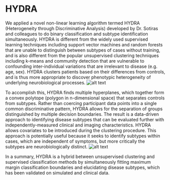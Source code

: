 # HYDRA
We applied a novel non-linear learning algorithm termed HYDRA (Heterogeneity through Discriminative Analysis) developed by Dr. Sotiras and colleagues to do binary classification and subtype identification simultaneously. HYDRA is different from the widely used supervised learning techniques including support vector machines and random forests that are unable to distinguish between subtypes of cases without training, and is also different from the popular unsupervised clustering techniques including k-means and community detection that are vulnerable to confounding inter-individual variations that are irrelevant to disease (e.g. age, sex). HYDRA clusters patients based on their differences from controls, and is thus more appropriate to discover phenotypic heterogeneity of underlying neurobiological processes. 
![alt text](https://github.com/sundelinustc/HYDRA/blob/Figure1.png?raw=true)

To accomplish this, HYDRA finds multiple hyperplanes, which together form a convex polytope (polygon in n-dimensional space) that separates controls from subtypes. Rather than coercing participant data points into a single common discriminative pattern, HYDRA allows for the separation of groups distinguished by multiple decision boundaries. The result is a data-driven approach to identifying disease subtypes that can be evaluated further with independently-measured clinical and imaging characteristics. HYDRA allows covariates to be introduced during the clustering procedure. This approach is potentially useful because it seeks to identify subtypes within cases, which are independent of symptoms, but more critically the subtypes are neurobiologically distinct. 
![alt text](https://github.com/sundelinustc/HYDRA/blob/Figure3.png?raw=true)

In a summary, HYDRA is a hybrid between unsupervised clustering and supervised classification methods by simultaneously fitting maximum margin classification boundaries and elucidating disease subtypes, which has been validated on simulated and clinical data.

